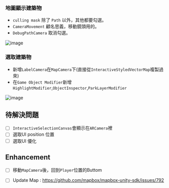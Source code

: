 ### 地圖顯示建築物
* `culling mask` 除了 `Path` 以外，其他都要勾選。
* `CameraMovement` 顧名思義，移動鏡頭用的。
* `DebugPathCamera` 取消勾選。

![image](https://user-images.githubusercontent.com/38349902/40708021-e4e2a638-6424-11e8-8335-f5da65bd6fe5.png)

### 選取建築物
* 新增`LabelCamera`在`MapCamera`下(直接從`InteractiveStyledVectorMap`複製過來)
* 在`Game Object Modifier`新增`HighlightModifier`,`ObjectInspector`,`ParkLayerModifier`

![image](https://user-images.githubusercontent.com/38349902/40709596-204ef448-6429-11e8-9c68-51bd2298b49c.png)

## 待解決問題
- [ ] `InteractiveSelectionCanvas`會顯示在`ARCamera`裡
- [ ] 選取UI position 位置
- [ ] 選取UI 優化 

## Enhancement
- [ ] 移動`MapCamera`後，回到`Player`位置的Buttom
- [ ] Update Map : https://github.com/mapbox/mapbox-unity-sdk/issues/792



